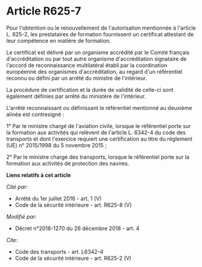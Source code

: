 # Article R625-7

Pour l'obtention ou le renouvellement de l'autorisation mentionnée à l'article L. 625-2, les prestataires de formation
fournissent un certificat attestant de leur compétence en matière de formation. 

Le certificat est délivré par un organisme accrédité par le Comité français d'accréditation ou par tout autre organisme
d'accréditation signataire de l'accord de reconnaissance multilatéral établi par la coordination européenne des organismes
d'accréditation, au regard d'un référentiel reconnu ou défini par un arrêté du ministre de l'intérieur. 

La procédure de certification et la durée de validité de celle-ci sont également définies par arrêté du ministère de
l'intérieur. 

L'arrêté reconnaissant ou définissant le référentiel mentionné au deuxième alinéa est contresigné : 

1° Par le ministre chargé de l'aviation civile, lorsque le référentiel porte sur la formation aux activités qui relèvent de
l'article L. 6342-4 du code des transports et dont l'exercice requiert une certification au titre du règlement (UE) n°
2015/1998 du 5 novembre 2015 ; 

2° Par le ministre chargé des transports, lorsque le référentiel porte sur la formation aux activités de protection des
navires.

**Liens relatifs à cet article**

_Cité par_:

  - Arrêté du 1er juillet 2016 - art. 1 (V)
  - Code de la sécurité intérieure - art. R625-8 (V)

_Modifié par_:

  - Décret n°2018-1270 du 26 décembre 2018 - art. 4

_Cite_:

  - Code des transports - art. L6342-4
  - Code de la sécurité intérieure - art. R625-2 (V)
